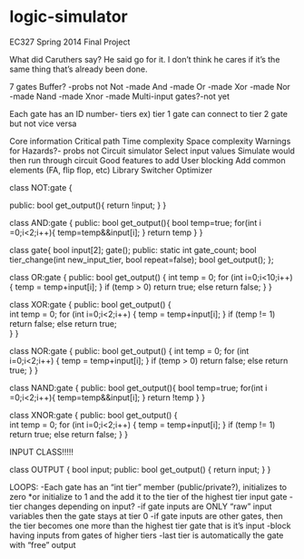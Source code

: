 logic-simulator
===============

EC327 Spring 2014 Final Project

What did Caruthers say?
He said go for it. I don’t think he cares if it’s the same thing that’s already been done. 

7 gates
	Buffer? -probs not
	Not -made
And -made
	Or -made
	Xor -made
	Nor -made
	Nand -made
	Xnor -made
	Multi-input gates?-not yet

Each gate has an ID number- tiers
ex) tier 1 gate can connect to tier 2 gate but not vice versa

Core information
	Critical path
		Time complexity
	Space complexity
	Warnings for Hazards?- probs not
Circuit simulator
	Select input values
	Simulate would then run through circuit
Good features to add
	User blocking
		Add common elements (FA, flip flop, etc)
	Library Switcher
	Optimizer

class NOT:gate
{

          
public:
	bool get_output(){
		return !input;
	}
}


class AND:gate
{
public:
	bool get_output(){
		bool temp=true;
		for(int i =0;i<2;i++){
			temp=temp&&input[i];
}
return temp
	}
}

class gate{
	bool input[2];
	gate();
public:
	static int gate_count;
	bool tier_change(int new_input_tier, bool repeat=false);
	bool get_output();
};




class OR:gate
{
public:
	bool get_output()
	{
		int temp = 0;
		for (int i=0;i<10;i++)
		{
		temp = temp+input[i];
		}
	if (temp > 0)
		return true;
	else
		return false;
	}
}

class XOR:gate
{
public:
bool get_output()
{	
	int temp = 0;
for (int i=0;i<2;i++) 
{
temp = temp+input[i];
}
if (temp != 1)
	return false;
else
	return true;	
}
}

class NOR:gate
{
public:
	bool get_output()
	{
		int temp = 0;
		for (int i=0;i<2;i++)
		{
		temp = temp+input[i];
		}
	if (temp > 0)
		return false;
	else
		return true;
	}
}

class NAND:gate
{
public:
	bool get_output(){
		bool temp=true;
		for(int i =0;i<2;i++){
			temp=temp&&input[i];
}
return !temp
	}
}

class XNOR:gate
{
public:
bool get_output()
{	
	int temp = 0;
for (int i=0;i<2;i++) 
{
temp = temp+input[i];
}
if (temp != 1)
	return true;
else
	return false;
}
}


INPUT CLASS!!!!!





class OUTPUT
{
	bool input;
public:
	bool get_output()
	{
		return input;
	}
}


LOOPS:
-Each gate has an  “int tier” member (public/private?), initializes to zero *or initialize to 1 and the add it to the tier of the highest tier input gate
-tier changes depending on input?
	-if gate inputs are ONLY “raw” input variables then the gate stays at tier 0
-if gate inputs are other gates, then the tier becomes one more than the highest tier gate that is it’s input 
	-block having inputs from gates of higher tiers
-last tier is automatically the gate with “free” output
